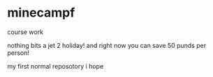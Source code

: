 # minecampf
course work

nothing bits a jet 2 holiday! and right now you can save 50 punds per person!

my first normal  reposotory i hope
